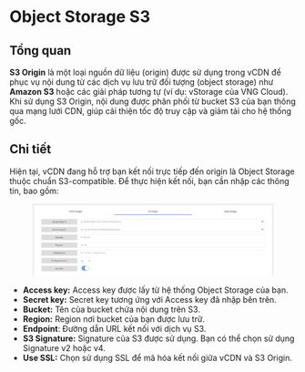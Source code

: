 # Object Storage S3

## Tổng quan

**S3 Origin** là một loại nguồn dữ liệu (origin) được sử dụng trong vCDN để phục vụ nội dung từ các dịch vụ lưu trữ đối tượng (object storage) như **Amazon S3** hoặc các giải pháp tương tự (ví dụ: vStorage của VNG Cloud). Khi sử dụng S3 Origin, nội dung được phân phối từ bucket S3 của bạn thông qua mạng lưới CDN, giúp cải thiện tốc độ truy cập và giảm tải cho hệ thống gốc.

## Chi tiết

Hiện tại, vCDN đang hỗ trợ bạn kết nối trực tiếp đến origin là Object Storage thuộc chuẩn S3-compatible. Để thực hiện kết nối, bạn cần nhập các thông tin, bao gồm:&#x20;

<figure><img src="../../../.gitbook/assets/image (10) (1) (1) (1) (1) (1) (1) (1) (1) (1) (1).png" alt=""><figcaption></figcaption></figure>

* **Access key:** Access key được lấy từ hệ thống Object Storage của bạn.
* **Secret key:** Secret key tương ứng với Access key đã nhập bên trên.
* **Bucket:** Tên của bucket chứa nội dung trên S3.
* **Region:** Region nơi bucket của bạn được lưu trữ.
* **Endpoint**: Đường dẫn URL kết nối với dịch vụ S3.
* **S3 Signature:** Signature của S3 được sử dụng. Bạn có thể chọn sử dụng Signature v2 hoặc v4.
* **Use SSL:** Chọn sử dụng SSL để mã hóa kết nối giữa vCDN và S3 Origin.
